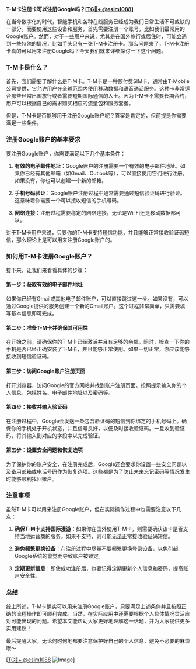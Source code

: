 **T-M卡注册卡可以注册Google吗？[[TG💪+ @esim1088](https://t.me/s/esim1088)]**

在当今数字化的时代，智能手机和各种在线服务已经成为我们日常生活不可或缺的一部分。而要使用这些设备和服务，首先需要注册一个账号，比如我们最常用的Google账户。然而，对于一些用户来说，尤其是在国外旅行或居住时，可能会遇到一些特殊的情况，比如手头只有一张T-M卡注册卡。那么问题来了，T-M卡注册卡真的可以用来注册Google吗？今天我们就来详细探讨一下这个问题。

### T-M卡是什么？

首先，我们需要了解什么是T-M卡。T-M卡是一种预付费SIM卡，通常由T-Mobile公司提供，它允许用户在全球范围内使用移动数据和语音通话服务。这种卡非常适合那些经常出国旅行或者需要短期国际通信的人士。因为T-M卡不需要长期合约，用户可以根据自己的需求购买相应的流量包和服务套餐。

但是，T-M卡是否能够用于注册Google账户呢？答案是肯定的，但前提是你需要满足一些条件。

### 注册Google账户的基本要求

要注册Google账户，你需要满足以下几个基本条件：

1. **有效的电子邮件地址**：Google账户的注册需要一个有效的电子邮件地址。如果你已经有其他邮箱（如Gmail、Outlook等），可以直接使用它们进行注册。如果没有，你也可以创建一个新的邮箱。
   
2. **手机号码验证**：Google账户注册过程中通常需要通过短信验证码进行验证。这意味着你需要一个可以接收短信的手机号码。

3. **网络连接**：注册过程需要稳定的网络连接，无论是Wi-Fi还是移动数据都可以。

对于T-M卡用户来说，只要你的T-M卡支持短信功能，并且能够正常接收验证码短信，那么理论上是可以用来注册Google账户的。

### 如何用T-M卡注册Google账户？

接下来，让我们来看看具体的步骤：

#### 第一步：获取有效的电子邮件地址

如果你已经有Gmail或其他电子邮件账户，可以直接跳过这一步。如果没有，可以通过Google提供的服务创建一个新的Gmail账户。这个过程非常简单，只需要填写基本信息即可完成。

#### 第二步：准备T-M卡并确保其可用性

在开始之前，请确保你的T-M卡已经激活并且有足够的余额。同时，检查一下你的手机是否已经正确安装了T-M卡，并且能够正常使用。如果一切正常，你应该能够接收到短信验证码。

#### 第三步：访问Google账户注册页面

打开浏览器，访问Google的官方网站并找到账户注册页面。按照提示输入你的个人信息，包括姓名、电子邮件地址以及密码等。

#### 第四步：接收并输入验证码

在注册过程中，Google会发送一条包含验证码的短信到你绑定的手机号码上。确保你的手机处于开机状态，并且信号良好，以便及时接收验证码。一旦收到验证码，将其输入到对应的字段中以完成验证。

#### 第五步：设置安全问题和恢复选项

为了保护你的账户安全，在注册完成后，Google还会要求你设置一些安全问题以及备用邮箱或电话号码作为恢复选项。这些都是为了防止未来忘记密码等情况发生时能够顺利找回账户。

### 注意事项

虽然T-M卡可以用来注册Google账户，但在实际操作过程中也需要注意以下几点：

1. **确保T-M卡支持国际漫游**：如果你在国外使用T-M卡，则需要确认该卡是否支持当地运营商的服务。如果不支持，则可能无法正常接收验证码短信。

2. **避免频繁更换设备**：在注册过程中尽量不要频繁更换登录设备，以免引起Google系统的警觉而导致账户被锁定。

3. **定期更新信息**：即使成功注册后，也要记得定期更新个人信息和密码，提高账户安全性。

### 总结

综上所述，T-M卡确实可以用来注册Google账户，只要满足上述条件并且按照正确的流程操作即可顺利完成。当然，在实际应用中还需要根据个人具体情况灵活应对可能出现的问题。希望本文能帮助大家更好地理解这一话题，并为大家提供更多实用建议！

最后提醒大家，无论何时何地都要注意保护好自己的个人信息，避免不必要的麻烦哦～ 

[[TG💪+ @esim1088](https://t.me/s/esim1088) ![Image](https://i.postimg.cc/4NQfJmqS/Snipaste-2025-05-13-00-14-12.png)]